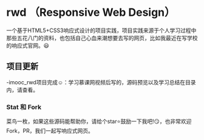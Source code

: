 # rwd （Responsive Web Design）

一个基于HTML5+CSS3响应式设计的项目实践，项目实践来源于个人学习过程中那些五花八门的资料，也包括自己心血来潮想要去写的网页，比如我最近在写学校的响应式官网。:smiley:

## 项目更新

-imooc_rwd项目完成:relaxed:：学习慕课网视频后写的，源码预览以及学习总结在目录内，请查看。

### Stat 和 Fork

菜鸟一枚，如果这些源码能帮助你，请给个star:star:鼓励一下我吧!:smirk:，也非常欢迎Fork，PR，我们一起写响应式网页。

